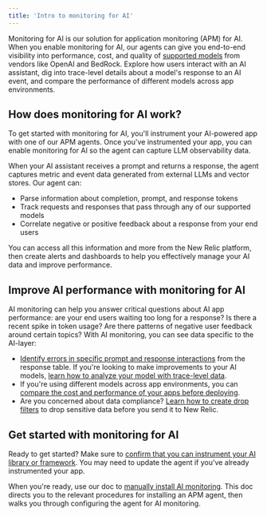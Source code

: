 ```yaml
---
title: 'Intro to monitoring for AI'
---
```


Monitoring for AI is our solution for application monitoring (APM) for AI. When you enable monitoring for AI, our agents can give you end-to-end visibility into performance, cost, and quality of [supported models](/docs/ai-monitoring/compatibility-requirements-ai-monitoring) from vendors like OpenAI and BedRock. Explore how users interact with an AI assistant, dig into trace-level details about a model's response to an AI event, and compare the performance of different models across app environments. 

## How does monitoring for AI work?

To get started with monitoring for AI, you'll instrument your AI-powered app with one of our APM agents. Once you've instrumented your app, you can enable monitoring for AI so the agent can capture LLM observability data.

When your AI assistant receives a prompt and returns a response, the agent captures metric and event data generated from external LLMs and vector stores. Our agent can:

* Parse information about completion, prompt, and response tokens 
* Track requests and responses that pass through any of our supported models
* Correlate negative or positive feedback about a response from your end users 

You can access all this information and more from the New Relic platform, then create alerts and dashboards to help you effectively manage your AI data and improve performance.

## Improve AI performance with monitoring for AI

AI monitoring can help you answer critical questions about AI app performance: are your end users waiting too long for a response? Is there a recent spike in token usage? Are there patterns of negative user feedback around certain topics? With AI monitoring, you can see data specific to the AI-layer:

* [Identify errors in specific prompt and response interactions](/docs/ai-monitoring/explore-ai-data/view-ai-responses) from the response table. If you're looking to make improvements to your AI models, [learn how to analyze your model with trace-level data](/docs/ai-monitoring/explore-ai-data/view-ai-responses/#ai-response-trace-view).
* If you're using different models across app environments, you can [compare the cost and performance of your apps before deploying](/docs/ai-monitoring/view-ai-data/#model-comparison).
* Are you concerned about data compliance? [Learn how to create drop filters](/docs/ai-monitoring/drop-sensitive-data) to drop sensitive data before you send it to New Relic.

## Get started with monitoring for AI

Ready to get started? Make sure to [confirm that you can instrument your AI library or framework](/docs/ai-monitoring/compatibility-requirements-ai-monitoring). You may need to update the agent if you've already instrumented your app.

When you're ready, use our doc to [manually install AI monitoring](/install/ai-monitoring). This doc directs you to the relevant procedures for installing an APM agent, then walks you through configuring the agent for AI monitoring.